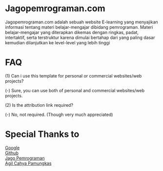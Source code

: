 # Jagopemrograman.com
Jagopemrograman.com adalah sebuah website E-learning yang menyajikan informasi tentang materi belajar-mengajar dibidang pemrograman. Materi belajar-mengajar yang diterapkan dikemas dengan ringkas, padat, intertaktif, serta terstruktur karena dimulai bertahap dari yang paling dasar kemudian dilanjutkan ke level-level yang lebih tinggi

# FAQ
(1) Can i use this template for personal or commercial websites/web projects?

(-) Sure, you can use both of personal and commercial websites/web projects.

(2) Is the attribution link required?

(-) No, not required. (Though very much appreciated)


# Special Thanks to
<a href="http://google.com">Google</a><br>
<a href="http://github.com">Github</a><br>
<a href="http://jagopemrograman.com">Jago Pemrograman</a><br>
<a href="http://github.com/agilcahya">Agil Cahya Pamungkas</a><br>

